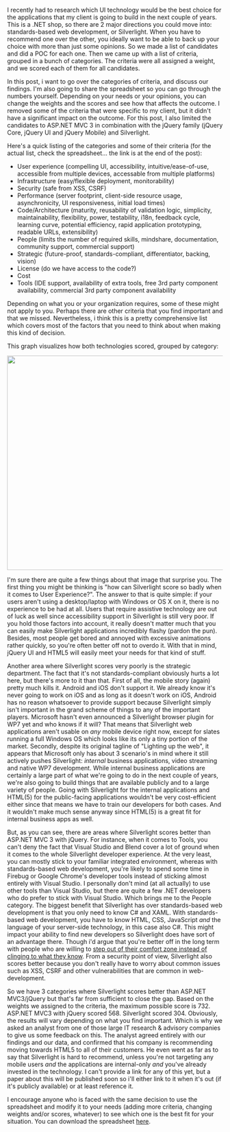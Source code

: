 I recently had to research which UI technology would be the best choice for the applications that my client is going to build in the next couple of years. This is a .NET shop, so there are 2 major directions you could move into: standards-based web development, or Silverlight. When you have to recommend one over the other, you ideally want to be able to back up your choice with more than just some opinions.  So we made a list of candidates and did a POC for each one. Then we came up with a list of criteria, grouped in a bunch of categories. The criteria were all assigned a weight, and we scored each of them for all candidates. 

In this post, i want to go over the categories of criteria, and discuss our findings. I'm also going to share the spreadsheet so you can go through the numbers yourself. Depending on your needs or your opinions, you can change the weights and the scores and see how that affects the outcome. I removed some of the criteria that were specific to my client, but it didn't have a significant impact on the outcome. For this post, I also limited the candidates to ASP.NET MVC 3 in combination with the jQuery family (jQuery Core, jQuery UI and jQuery Mobile) and Silverlight.

Here's a quick listing of the categories and some of their criteria (for the actual list, check the spreadsheet... the link is at the end of the post):

- User experience (compelling UI, accessibility, intuitive/ease-of-use, accessible from multiple devices, accessable from multiple platforms)
- Infrastructure (easy/flexible deployment, monitorability)
- Security (safe from XSS, CSRF)
- Performance (server footprint, client-side resource usage, asynchronicity, UI responsiveness, initial load times)
- Code/Architecture (maturity, reusability of validation logic, simplicity, maintainability, flexibility, power, testability, i18n, feedback cycle, learning curve, potential efficiency, rapid application prototyping, readable URLs, extensibility)
- People (limits the number of required skills, mindshare, documentation, community support, commercial support)
- Strategic (future-proof, standards-compliant, differentiator, backing, vision)
- License (do we have access to the code?)
- Cost
- Tools (IDE support, availability of extra tools, free 3rd party component availability, commercial 3rd party component availability

Depending on what you or your organization requires, some of these might not apply to you. Perhaps there are other criteria that you find important and that we missed. Nevertheless, i think this is a pretty comprehensive list which covers most of the factors that you need to think about when making this kind of decision. 

This graph visualizes how both technologies scored, grouped by category:

<a href="/blog/wp-content/uploads/2011/02/webdev_vs_silverlight.png"><img src="/blog/wp-content/uploads/2011/02/webdev_vs_silverlight.png" alt="" title="webdev_vs_silverlight" width="756" height="500" class="aligncenter size-full wp-image-3143" /></a>

I'm sure there are quite a few things about that image that surprise you. The first thing you might be thinking is "how can Silverlight score so badly when it comes to User Experience?". The answer to that is quite simple: if your users aren't using a desktop/laptop with Windows or OS X on it, there is no experience to be had at all. Users that require assistive technology are out of luck as well since accessibility support in Silverlight is still very poor. If you hold those factors into account, it really doesn't matter much that you can easily make Silverlight applications incredibly flashy (pardon the pun).  Besides, most people get bored and annoyed with excessive animations rather quickly, so you're often better off not to overdo it. With that in mind, jQuery UI and HTML5 will easily meet your needs for that kind of stuff.

Another area where Silverlight scores very poorly is the strategic department. The fact that it's not standards-compliant obviously hurts a lot here, but there's more to it than that. First of all, the mobile story (again) pretty much kills it. Android and iOS don't support it.  We already know it's never going to work on iOS and as long as it doesn't work on iOS, Android has no reason whatsoever to provide support because Silverlight simply isn't important in the grand scheme of things to any of the important players. Microsoft hasn't even announced a Silverlight browser plugin for WP7 yet and who knows if it will? That means that Silverlight web applications aren't usable on <em>any</em> mobile device right now, except for slates running a full Windows OS which looks like its only a tiny portion of the market.  Secondly, despite its original tagline of "Lighting up the web", it appears that Microsoft only has about 3 scenario's in mind where it still actively pushes Silverlight: <em>internal</em> business applications, video streaming and native WP7 development.  While internal business applications are certainly a large part of what we're going to do in the next couple of years, we're also going to build things that are available publicly and to a large variety of people. Going with Silverlight for the internal applications and HTML(5) for the public-facing applications wouldn't be very cost-efficient either since that means we have to train our developers for both cases. And it wouldn't make much sense anyway since HTML(5) is a great fit for internal business apps as well.

But, as you can see, there are areas where Silverlight scores better than ASP.NET MVC 3 with jQuery. For instance, when it comes to Tools, you can't deny the fact that Visual Studio and Blend cover a lot of ground when it comes to the whole Silverlight developer experience.  At the very least, you can mostly stick to your familiar integrated environment, whereas with standards-based web development, you're likely to spend some time in Firebug or Google Chrome's developer tools instead of sticking almost entirely with Visual Studio.  I personally don't mind (at all actually) to use other tools than Visual Studio, but there are quite a few .NET developers who do prefer to stick with Visual Studio.  Which brings me to the People category.  The biggest benefit that Silverlight has over standards-based web development is that you only need to know C# and XAML.  With standards-based web development, you have to know HTML, CSS, JavaScript <em>and</em> the language of your server-side technology, in this case also C#.  This might impact your ability to find new developers so Silverlight does have sort of an advantage there. Though i'd argue that you're better off in the long term with people who are willing to <a href="/blog/2010/09/you-need-to-step-out-of-your-comfort-zone/">step out of their comfort zone instead of clinging to what they know</a>. From a security point of view, Silverlight also scores better because you don't really have to worry about common issues such as XSS, CSRF and other vulnerabilities that are common in web-development. 

So we have 3 categories where Silverlight scores better than ASP.NET MVC3/jQuery but that's far from sufficient to close the gap. Based on the weights we assigned to the criteria, the maximum possible score is 732.  ASP.NET MVC3 with jQuery scored 568.  Silverlight scored 304. Obviously, the results will vary depending on what you find important.  Which is why we asked an analyst from one of those large IT research & advisory companies to give us some feedback on this. The analyst agreed entirely with our findings and our data, and  confirmed that his company is recommending moving towards HTML5 to all of their customers.  He even went as far as to say that Silverlight is hard to recommend, unless you're not targeting any mobile users <em>and</em> the applications are internal-only <em>and</em> you've already invested in the technology.  I can't provide a link for any of this yet, but a paper about this will be published soon so i'll either link to it when it's out (if it's publicly available) or at least reference it. 

I encourage anyone who is faced with the same decision to use the spreadsheet and modify it to your needs (adding more criteria, changing weights and/or scores, whatever) to see which one is the best fit for your situation. You can download the spreadsheet <a href="http://davybrion.com/html_vs_silverlight.xlsx">here</a>.
